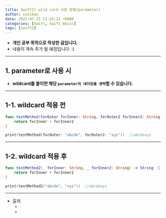 ```yaml
---
title: Swift2) wild card 사용 방법(parameter)
author: cotchan 
date: 2021-07-15 11:22:21 +0800 
categories: [Swift, Swift_Basic] 
tags: [swift2] 
---
```


+ **개인 공부 목적으로 작성한 글입니다.**
+ 내용이 계속 추가 될 예정입니다. :)

---

## 1. parameter로 사용 시

+ **wildcard를 붙이면 해당 `parameter의 네이밍을 생략`할 수 있습니다.**

---

## 1-1. wildcard 적용 전

```swift
func testMethod(forOuter forInner: String, forOuter2 forInner2: String) -> String  {
    return forInner + forInner2
}

print(testMethod(forOuter: "abcde", forOuter2: "xyz"))  //abcdexyz
```

---

## 1-2. wildcard 적용 후

```swift
func testMethod2(_ forInner: String, _ forInner2: String) -> String  {
    return forInner + forInner2
}

print(testMethod2("abcde", "xyz"))  //abcdexyz
```

---

+ 출처
  + []()
  + []()
